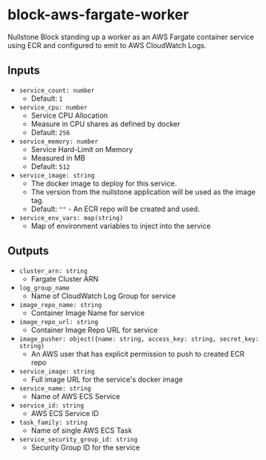 # block-aws-fargate-worker

Nullstone Block standing up a worker as an AWS Fargate container service using ECR and configured to emit to AWS CloudWatch Logs.

## Inputs

- `service_count: number`
  - Default: `1`
- `service_cpu: number`
  - Service CPU Allocation
  - Measure in CPU shares as defined by docker
  - Default: `256`
- `service_memory: number`
  - Service Hard-Limit on Memory
  - Measured in MB
  - Default: `512`
- `service_image: string`
  - The docker image to deploy for this service.
  - The version from the nullstone application will be used as the image tag.
  - Default: `""` - An ECR repo will be created and used.
- `service_env_vars: map(string)`
  - Map of environment variables to inject into the service

## Outputs

- `cluster_arn: string`
  - Fargate Cluster ARN
- `log_group_name`
  - Name of CloudWatch Log Group for service
- `image_repo_name: string`
  - Container Image Name for service
- `image_repo_url: string`
  - Container Image Repo URL for service
- `image_pusher: object({name: string, access_key: string, secret_key: string)`
  - An AWS user that has explicit permission to push to created ECR repo
- `service_image: string`
  - Full image URL for the service's docker image
- `service_name: string`
  - Name of AWS ECS Service
- `service_id: string`
  - AWS ECS Service ID
- `task_family: string`
  - Name of single AWS ECS Task
- `service_security_group_id: string`
  - Security Group ID for the service
